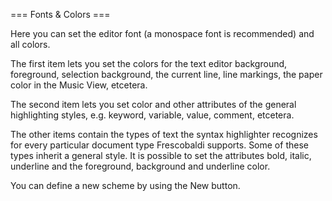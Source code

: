 === Fonts & Colors ===
    
Here you can set the editor font (a monospace font is recommended) and all 
colors.

The first item lets you set the colors for the text editor background, 
foreground, selection background, the current line, line markings, the paper 
color in the Music View, etcetera.

The second item lets you set color and other attributes of the general 
highlighting styles, e.g. keyword, variable, value, comment, etcetera.

The other items contain the types of text the syntax highlighter recognizes 
for every particular document type Frescobaldi supports. Some of these types 
inherit a general style. It is possible to set the attributes bold, italic, 
underline and the foreground, background and underline color.

You can define a new scheme by using the New button.
